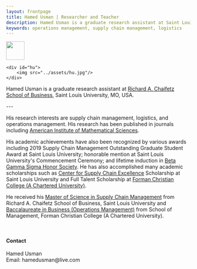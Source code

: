 ```yaml
---
layout: frontpage
title: Hamed Usman | Researcher and Teacher
description: Hamed Usman is a graduate research assistant at Saint Louis University. 
keywords: operations management, supply chain management, logistics
---
```


<img class="hu" src="../assets/headshot.jpg" width="50" height="50" align="center"><br>


<div id="container-hu">

    <div id="hu">
        <img src="../assets/hu.jpg"/>
    </div>


<p>Hamed Usman is a graduate research assistant at <a href="https://www.slu.edu/business">Richard A. Chaifetz School of Business</a>, Saint Louis University, MO, USA.</p>
---
<p>His research interests are supply chain management, logistics, and operations management. His research has been published in journals including <a href="https://www.aimsciences.org">American Institute of Mathematical Sciences</a>.</p>
<p>His academic achievements have also been recognized by various awards including 2019 Supply Chain Management Outstanding Graduate Student Award at Saint Louis University; honorable mention at Saint Louis University's Commencement Ceremony; and lifetime induction in <a href="https://www.betagammasigma.org">Beta Gamma Sigma Honor Society</a>. He has also accomplished many academic scholarships such as <a href="https://www.slu.edu/business/centers/supply-chain-excellence/index.php">Center for Supply Chain Excellence</a> Scholarship at Saint Louis University and Full Talent Scholarship at <a href="https://www.fccollege.edu.pk">Forman Christian College (A Chartered University)</a>.</p>
<p>He received his <a href="https://www.slu.edu/business/graduate/supply-chain-management">Master of Science in Supply Chain Management</a> from Richard A. Chaifetz School of Business, Saint Louis University and <a href="https://www.fccollege.edu.pk/baccalaureate-in-business/">Baccalaureate in Business (Operations Management)</a> from School of Management, Forman Christian College (A Chartered University).</p>
<br/>
<h4>Contact</h4>
Hamed Usman<br/>
Email: hamedusman@live.com<br/>
